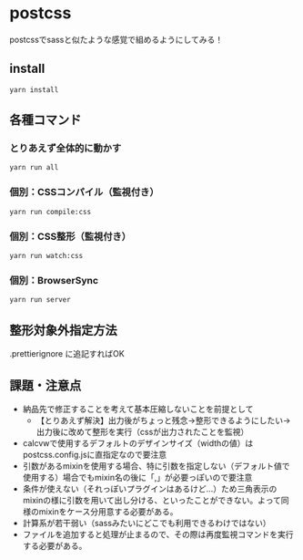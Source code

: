 # postcss

postcssでsassと似たような感覚で組めるようにしてみる！

## install

```
yarn install
```

## 各種コマンド

### とりあえず全体的に動かす

```
yarn run all
```

### 個別：CSSコンパイル（監視付き）

```
yarn run compile:css
```

### 個別：CSS整形（監視付き）

```
yarn run watch:css
```

### 個別：BrowserSync

```
yarn run server
```

## 整形対象外指定方法

.prettierignore に追記すればOK

## 課題・注意点

- 納品先で修正することを考えて基本圧縮しないことを前提として
  - 【とりあえず解決】出力後がちょっと残念→整形できるようにしたい→出力後に改めて整形を実行（cssが出力されたことを監視）
- calcvwで使用するデフォルトのデザインサイズ（widthの値）はpostcss.config.jsに直指定なので要注意
- 引数があるmixinを使用する場合、特に引数を指定しない（デフォルト値で使用する）場合でもmixin名の後に「,」が必要っぽいので要注意
- 条件が使えない（それっぽいプラグインはあるけど…）ため三角表示のmixinの様に引数を用いて出し分ける、といったことができない。よって同様のmixinをケース分用意する必要がある。
- 計算系が若干弱い（sassみたいにどこでも利用できるわけではない）
- ファイルを追加すると処理が止まるので、その際は再度監視コマンドを実行する必要がある。
